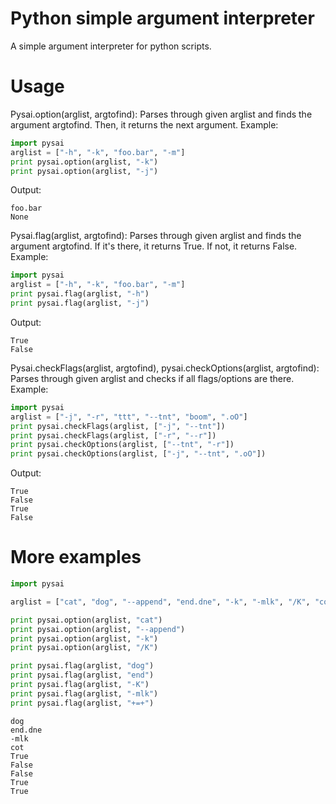 # Python simple argument interpreter
A simple argument interpreter for python scripts.
# Usage
Pysai.option(arglist, argtofind):
Parses through given arglist and finds the argument argtofind. Then, it returns the next argument.
Example:
```python
import pysai
arglist = ["-h", "-k", "foo.bar", "-m"]
print pysai.option(arglist, "-k")
print pysai.option(arglist, "-j")
```
Output:
```
foo.bar
None
```
Pysai.flag(arglist, argtofind):
Parses through given arglist and finds the argument argtofind. If it's there, it returns True. If not, it returns False.
Example:
```python
import pysai
arglist = ["-h", "-k", "foo.bar", "-m"]
print pysai.flag(arglist, "-h")
print pysai.flag(arglist, "-j")
```
Output:
```
True
False
```
Pysai.checkFlags(arglist, argtofind), pysai.checkOptions(arglist, argtofind):
Parses through given arglist and checks if all flags/options are there.
Example:
```python
import pysai
arglist = ["-j", "-r", "ttt", "--tnt", "boom", ".oO"]
print pysai.checkFlags(arglist, ["-j", "--tnt"])
print pysai.checkFlags(arglist, ["-r", "--r"])
print pysai.checkOptions(arglist, ["--tnt", "-r"])
print pysai.checkOptions(arglist, ["-j", "--tnt", ".oO"])
```
Output:
```
True
False
True
False
```
# More examples
```python
import pysai

arglist = ["cat", "dog", "--append", "end.dne", "-k", "-mlk", "/K", "cot", "+=+"]

print pysai.option(arglist, "cat")
print pysai.option(arglist, "--append")
print pysai.option(arglist, "-k")
print pysai.option(arglist, "/K")

print pysai.flag(arglist, "dog")
print pysai.flag(arglist, "end")
print pysai.flag(arglist, "-K")
print pysai.flag(arglist, "-mlk")
print pysai.flag(arglist, "+=+")
```
```
dog
end.dne
-mlk
cot
True
False
False
True
True
```

